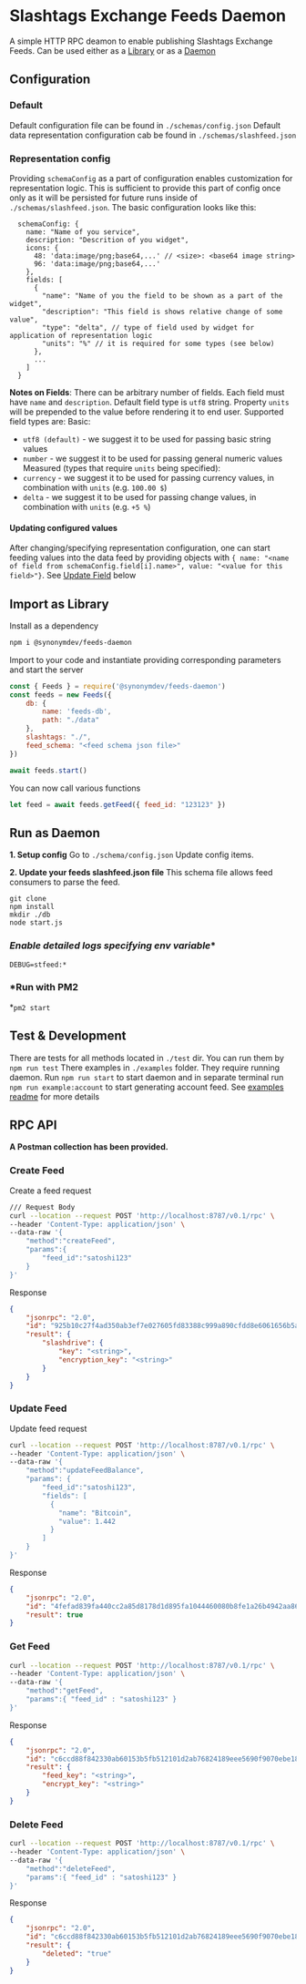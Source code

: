 # Slashtags Exchange Feeds Daemon

A simple HTTP RPC deamon to enable publishing Slashtags Exchange Feeds. Can be used either as a [Library](#import-as-library) or as a [Daemon](#run-as-daemon)

## Configuration

### Default

Default configuration file can be found in `./schemas/config.json`
Default data representation configuration cab be found in `./schemas/slashfeed.json`

### Representation config

Providing `schemaConfig` as a part of configuration enables customization for representation logic. This is sufficient to provide this part of config once only as it will be persisted for future runs inside of `./schemas/slashfeed.json`. The basic configuration looks like this:

```
  schemaConfig: {
    name: "Name of you service",
    description: "Descrition of you widget",
    icons: {
      48: 'data:image/png;base64,...' // <size>: <base64 image string>
      96: 'data:image/png;base64,...'
    },
    fields: [
      {
        "name": "Name of you the field to be shown as a part of the widget",
        "description": "This field is shows relative change of some value",
        "type": "delta", // type of field used by widget for application of representation logic
        "units": "%" // it is required for some types (see below)
      },
      ...
    ]
  }
```

**Notes on Fields**: There can be arbitrary number of fields. Each field must have `name` and `description`. Default field type is `utf8` string. Property `units` will be prepended to the value before rendering it to end user. Supported field types are:
Basic:
* `utf8 (default)` - we suggest it to be used for passing basic string values
* `number` - we suggest it to be used for passing general numeric values 
Measured (types that require `units` being specified):
* `currency` - we suggest it to be used for passing currency values, in combination with `units` (e.g. `100.00 $`)
* `delta` - we suggest it to be used for passing change values, in combination with `units` (e.g. `+5 %`)

#### Updating configured values

After changing/specifying representation configuration, one can start feeding values into the data feed by providing objects with `{ name: "<name of field from schemaConfig.field[i].name>", value: "<value for this field>"}`. See [Update Field](#update-feed) below

## Import as Library

Install as a dependency

```sh
npm i @synonymdev/feeds-daemon 
```

Import to your code and instantiate providing corresponding parameters and start the server

```js
const { Feeds } = require('@synonymdev/feeds-daemon')
const feeds = new Feeds({
    db: {
        name: 'feeds-db',
        path: "./data"
    },
    slashtags: "./",
    feed_schema: "<feed schema json file>"
})

await feeds.start()
```

You can now call various functions
```js
let feed = await feeds.getFeed({ feed_id: "123123" })
```

## Run as Daemon

**1. Setup config**
Go to `./schema/config.json` Update config items.

**2. Update your feeds slashfeed.json file**
This schema file allows feed consumers to parse the feed.

```
git clone
npm install
mkdir ./db
node start.js
```

### *Enable detailed logs specifying env variable**

`DEBUG=stfeed:*`

### *Run with PM2

*`pm2 start`

## Test & Development
There are tests for all methods located in `./test` dir. You can run them by `npm run test`
There examples in `./examples` folder. They require running daemon. Run `npm run start` to start daemon and in separate terminal run `npm run example:account` to start generating account feed. See [examples readme](./example/README.md) for more details

## RPC API

**A Postman collection has been provided.**

### Create Feed
Create a feed request
``` sh
/// Request Body
curl --location --request POST 'http://localhost:8787/v0.1/rpc' \
--header 'Content-Type: application/json' \
--data-raw '{
    "method":"createFeed",
    "params":{
        "feed_id":"satoshi123"
    }
}'
```
Response
``` json
{
    "jsonrpc": "2.0",
    "id": "925b10c27f4ad350ab3ef7e027605fd83388c999a890cfdd8e6061656b5a5513",
    "result": {
        "slashdrive": {
            "key": "<string>",
            "encryption_key": "<string>"
        }
    }
}
```

### Update Feed
Update feed request
``` sh
curl --location --request POST 'http://localhost:8787/v0.1/rpc' \
--header 'Content-Type: application/json' \
--data-raw '{
    "method":"updateFeedBalance",
    "params": {
        "feed_id":"satoshi123",
        "fields": [
          {
            "name": "Bitcoin",
            "value": 1.442
          }
        ]
    }
}'
```
Response
``` json
{
    "jsonrpc": "2.0",
    "id": "4fefad839fa440cc2a85d8178d1d895fa1044460080b8fe1a26b4942aa86c07f",
    "result": true
}
```

### Get Feed
``` sh
curl --location --request POST 'http://localhost:8787/v0.1/rpc' \
--header 'Content-Type: application/json' \
--data-raw '{
    "method":"getFeed",
    "params":{ "feed_id" : "satoshi123" }
}'
```
Response
``` json
{
    "jsonrpc": "2.0",
    "id": "c6ccd88f842330ab60153b5fb512101d2ab76824189eee5690f9070ebe18cb87",
    "result": {
        "feed_key": "<string>",
        "encrypt_key": "<string>"
    }
}
```

### Delete Feed
```sh
curl --location --request POST 'http://localhost:8787/v0.1/rpc' \
--header 'Content-Type: application/json' \
--data-raw '{
    "method":"deleteFeed",
    "params":{ "feed_id" : "satoshi123" }
}'
```
Response
``` json
{
    "jsonrpc": "2.0",
    "id": "c6ccd88f842330ab60153b5fb512101d2ab76824189eee5690f9070ebe18cb87",
    "result": {
        "deleted": "true"
    }
}
```

